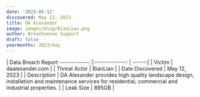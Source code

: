 ```yaml
---
date: '2023-05-12'
discovered: May 12, 2023
title: DA Alexander
image: images/blog/BianLian.png
author: Breachsense Support
draft: false
yearmonths: 2023/may
---
```



| Data Breach Report
------------:     |:-------------:    | :-----:|
| Victim      | daalexander.com      | 
| Threat Actor      | BianLian      | 
| Date Discovered      | May 12, 2023      | 
| Description      | DA Alexander provides high quality landscape design, installation and maintenance services for residential, commercial and industrial properties.      | 
| Leak Size      | 895GB      | 

